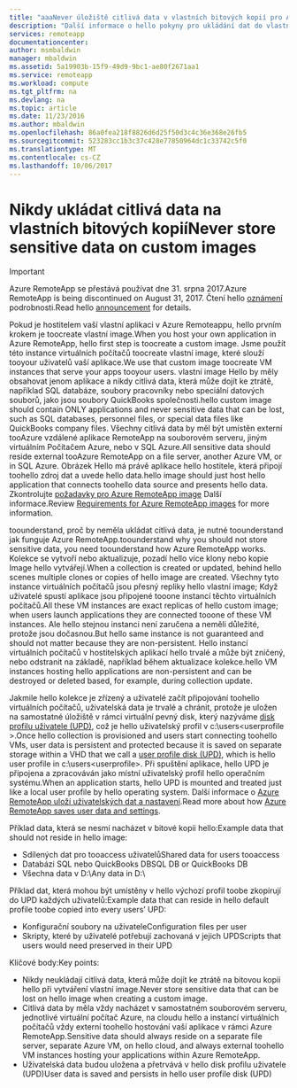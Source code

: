 ```yaml
---
title: "aaaNever úložiště citlivá data v vlastních bitových kopií pro Azure Remoteappu | Microsoft Docs"
description: "Další informace o hello pokyny pro ukládání dat do vlastních bitových kopií v Azure Remoteappu"
services: remoteapp
documentationcenter: 
author: msmbaldwin
manager: mbaldwin
ms.assetid: 5a19903b-15f9-49d9-9bc1-ae80f2671aa1
ms.service: remoteapp
ms.workload: compute
ms.tgt_pltfrm: na
ms.devlang: na
ms.topic: article
ms.date: 11/23/2016
ms.author: mbaldwin
ms.openlocfilehash: 86a0fea218f8826d6d25f50d3c4c36e368e26fb5
ms.sourcegitcommit: 523283cc1b3c37c428e77850964dc1c33742c5f0
ms.translationtype: MT
ms.contentlocale: cs-CZ
ms.lasthandoff: 10/06/2017
---
```

# <a name="never-store-sensitive-data-on-custom-images"></a><span data-ttu-id="5946e-103">Nikdy ukládat citlivá data na vlastních bitových kopií</span><span class="sxs-lookup"><span data-stu-id="5946e-103">Never store sensitive data on custom images</span></span>
> [!IMPORTANT]
> <span data-ttu-id="5946e-104">Azure RemoteApp se přestává používat dne 31. srpna 2017.</span><span class="sxs-lookup"><span data-stu-id="5946e-104">Azure RemoteApp is being discontinued on August 31, 2017.</span></span> <span data-ttu-id="5946e-105">Čtení hello [oznámení](https://go.microsoft.com/fwlink/?linkid=821148) podrobnosti.</span><span class="sxs-lookup"><span data-stu-id="5946e-105">Read hello [announcement](https://go.microsoft.com/fwlink/?linkid=821148) for details.</span></span>
> 
> 

<span data-ttu-id="5946e-106">Pokud je hostitelem vaší vlastní aplikaci v Azure Remoteappu, hello prvním krokem je toocreate vlastní image.</span><span class="sxs-lookup"><span data-stu-id="5946e-106">When you host your own application in Azure RemoteApp, hello first step is toocreate a custom image.</span></span> <span data-ttu-id="5946e-107">Jsme použít této instance virtuálních počítačů toocreate vlastní image, které slouží tooyour uživatelů vaší aplikace.</span><span class="sxs-lookup"><span data-stu-id="5946e-107">We use that custom image toocreate VM instances that serve your apps tooyour users.</span></span> <span data-ttu-id="5946e-108">vlastní image Hello by měly obsahovat jenom aplikace a nikdy citlivá data, která může dojít ke ztrátě, například SQL databáze, soubory pracovníky nebo speciální datových souborů, jako jsou soubory QuickBooks společnosti.</span><span class="sxs-lookup"><span data-stu-id="5946e-108">hello custom image should contain ONLY applications and never sensitive data that can be lost, such as SQL databases, personnel files, or special data files like QuickBooks company files.</span></span> <span data-ttu-id="5946e-109">Všechny citlivá data by měl být umístěn externí tooAzure vzdálené aplikace RemoteApp na souborovém serveru, jiným virtuálním Počítačem Azure, nebo v SQL Azure.</span><span class="sxs-lookup"><span data-stu-id="5946e-109">All sensitive data should reside external tooAzure RemoteApp on a file server, another Azure VM, or in SQL Azure.</span></span> <span data-ttu-id="5946e-110">Obrázek Hello má právě aplikace hello hostitele, která připojí toohello zdroj dat a uvede hello data.</span><span class="sxs-lookup"><span data-stu-id="5946e-110">hello image should just host hello application that connects toohello data source and presents hello data.</span></span> <span data-ttu-id="5946e-111">Zkontrolujte [požadavky pro Azure RemoteApp image](remoteapp-imagereqs.md) Další informace.</span><span class="sxs-lookup"><span data-stu-id="5946e-111">Review [Requirements for Azure RemoteApp images](remoteapp-imagereqs.md) for more information.</span></span> 

<span data-ttu-id="5946e-112">toounderstand, proč by neměla ukládat citlivá data, je nutné toounderstand jak funguje Azure RemoteApp.</span><span class="sxs-lookup"><span data-stu-id="5946e-112">toounderstand why you should not store sensitive data, you need toounderstand how Azure RemoteApp works.</span></span> <span data-ttu-id="5946e-113">Kolekce se vytvoří nebo aktualizuje, pozadí hello více klony nebo kopie Image hello vytvářejí.</span><span class="sxs-lookup"><span data-stu-id="5946e-113">When a collection is created or updated, behind hello scenes multiple clones or copies of hello image are created.</span></span> <span data-ttu-id="5946e-114">Všechny tyto instance virtuálních počítačů jsou přesný repliky hello vlastní image; Když uživatelé spustí aplikace jsou připojené tooone instancí těchto virtuálních počítačů.</span><span class="sxs-lookup"><span data-stu-id="5946e-114">All these VM instances are exact replicas of hello custom image; when users launch applications they are connected tooone of these VM instances.</span></span> <span data-ttu-id="5946e-115">Ale hello stejnou instanci není zaručena a neměli důležité, protože jsou dočasnou.</span><span class="sxs-lookup"><span data-stu-id="5946e-115">But hello same instance is not guaranteed and should not matter because they are non-persistent.</span></span> <span data-ttu-id="5946e-116">Hello instancí virtuálních počítačů v hostitelských aplikací hello trvalé a může být zničený, nebo odstranit na základě, například během aktualizace kolekce.</span><span class="sxs-lookup"><span data-stu-id="5946e-116">hello VM instances hosting hello applications are non-persistent and can be destroyed or deleted based, for example, during collection update.</span></span> 

<span data-ttu-id="5946e-117">Jakmile hello kolekce je zřízený a uživatelé začít připojování toohello virtuálních počítačů, uživatelská data je trvalé a chránit, protože je uložen na samostatné úložiště v rámci virtuální pevný disk, který nazýváme [disk profilu uživatele (UPD)](remoteapp-upd.md), což je hello uživatelský profil v c:\users\<userprofile >.</span><span class="sxs-lookup"><span data-stu-id="5946e-117">Once hello collection is provisioned and users start connecting toohello VMs, user data is persistent and protected because it is saved on separate storage within a VHD that we call a [user profile disk (UPD)](remoteapp-upd.md), which is hello user profile in c:\users\<userprofile>.</span></span> <span data-ttu-id="5946e-118">Při spuštění aplikace, hello UPD je připojena a zpracováván jako místní uživatelský profil hello operačním systému.</span><span class="sxs-lookup"><span data-stu-id="5946e-118">When an application starts, hello UPD is mounted and treated just like a local user profile by hello operating system.</span></span> <span data-ttu-id="5946e-119">Další informace o [Azure RemoteApp uloží uživatelských dat a nastavení](remoteapp-upd.md).</span><span class="sxs-lookup"><span data-stu-id="5946e-119">Read more about how [Azure RemoteApp saves user data and settings](remoteapp-upd.md).</span></span>

<span data-ttu-id="5946e-120">Příklad data, která se nesmí nacházet v bitové kopii hello:</span><span class="sxs-lookup"><span data-stu-id="5946e-120">Example data that should not reside in hello image:</span></span>

* <span data-ttu-id="5946e-121">Sdílených dat pro tooaccess uživatelů</span><span class="sxs-lookup"><span data-stu-id="5946e-121">Shared data for users tooaccess</span></span>
* <span data-ttu-id="5946e-122">Databázi SQL nebo QuickBooks DB</span><span class="sxs-lookup"><span data-stu-id="5946e-122">SQL DB or QuickBooks DB</span></span>
* <span data-ttu-id="5946e-123">Všechna data v D:\\</span><span class="sxs-lookup"><span data-stu-id="5946e-123">Any data in D:\\</span></span>

<span data-ttu-id="5946e-124">Příklad dat, která mohou být umístěny v hello výchozí profil toobe zkopírují do UPD každých uživatelů:</span><span class="sxs-lookup"><span data-stu-id="5946e-124">Example data that can reside in hello default profile toobe copied into every users’ UPD:</span></span>

* <span data-ttu-id="5946e-125">Konfigurační soubory na uživatele</span><span class="sxs-lookup"><span data-stu-id="5946e-125">Configuration files per user</span></span>
* <span data-ttu-id="5946e-126">Skripty, které by uživatelé potřebují zachovaná v jejich UPD</span><span class="sxs-lookup"><span data-stu-id="5946e-126">Scripts that users would need preserved in their UPD</span></span>

<span data-ttu-id="5946e-127">Klíčové body:</span><span class="sxs-lookup"><span data-stu-id="5946e-127">Key points:</span></span>

* <span data-ttu-id="5946e-128">Nikdy neukládají citlivá data, která může dojít ke ztrátě na bitovou kopii hello při vytváření vlastní image.</span><span class="sxs-lookup"><span data-stu-id="5946e-128">Never store sensitive data that can be lost on hello image when creating a custom image.</span></span>
* <span data-ttu-id="5946e-129">Citlivá data by měla vždy nacházet v samostatném souborovém serveru, jednotlivé virtuální počítač Azure, na cloudu hello a instancí virtuálních počítačů vždy externí toohello hostování vaší aplikace v rámci Azure RemoteApp.</span><span class="sxs-lookup"><span data-stu-id="5946e-129">Sensitive data should always reside on a separate file server, separate Azure VM, on hello cloud, and always external toohello VM instances hosting your applications within Azure RemoteApp.</span></span> 
* <span data-ttu-id="5946e-130">Uživatelská data budou uložena a přetrvává v hello disk profilu uživatele (UPD)</span><span class="sxs-lookup"><span data-stu-id="5946e-130">User data is saved and persists in hello user profile disk (UPD)</span></span>

